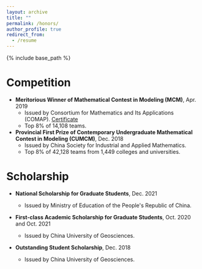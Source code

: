 ```yaml
---
layout: archive
title: ""
permalink: /honors/
author_profile: true
redirect_from:
  - /resume
---
```


{% include base_path %}

Competition
======
* **Meritorious Winner of Mathematical Contest in Modeling (MCM)**, Apr. 2019 
  * Issued by Consortium for Mathematics and Its Applications (COMAP). [Certificate](https://www.comap-math.com/mcm/2019Certs/1903649.pdf)
  * Top 8% of 14,108 teams.
* **Provincial First Prize of Contemporary Undergraduate Mathematical Contest in Modeling (CUMCM)**, Dec. 2018
  * Issued by China Society for Industrial and Applied Mathematics.
  * Top 8% of 42,128 teams from 1,449 colleges and universities.

Scholarship
======
* **National Scholarship for Graduate Students**, Dec. 2021
  * Issued by Ministry of Education of the People's Republic of China.


* **First-class Academic Scholarship for Graduate Students**, Oct. 2020 and Oct. 2021
  * Issued by China University of Geosciences.


* **Outstanding Student Scholarship**, Dec. 2018
  * Issued by China University of Geosciences.
 
